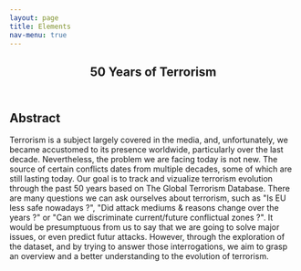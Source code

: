 ```yaml
---
layout: page
title: Elements
nav-menu: true
---
```


<!-- Main -->
<div id="main" class="alt">

<!-- One -->
<section id="one">
<div class="inner">
	<header class="major">
		<h1>50 Years of Terrorism</h1>
	</header>


<h2 id="content">Abstract</h2>
<p> Terrorism is a subject largely covered in the media, and, unfortunately, we became accustomed to its presence worldwide, particularly over the last decade. Nevertheless, the problem we are facing today is not new. The source of certain conflicts dates from multiple decades, some of which are still lasting today. Our goal is to track and vizualize terrorism evolution through the past 50 years based on The Global Terrorism Database. There are many questions we can ask ourselves about terrorism, such as "Is EU less safe nowadays ?", "Did attack mediums & reasons change over the years ?" or "Can we discriminate current/future conflictual zones ?". It would be presumptuous from us to say that we are going to solve major issues, or even predict futur attacks. However, through the exploration of the dataset, and by trying to answer those interrogations, we aim to grasp an overview and a better understanding to the evolution of terrorism.</p>



</div>
</section>
</div>
